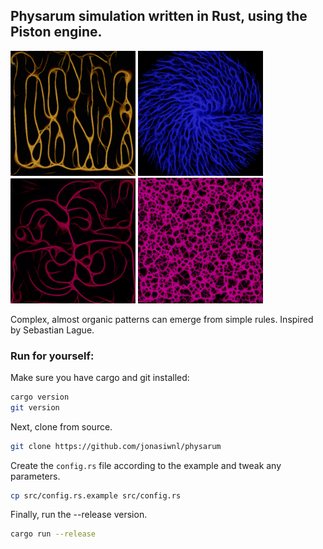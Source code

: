 ## Physarum simulation written in Rust, using the Piston engine.

<div>
    <img src="images/physarum1.png" width="200px" />
    <img src="images/physarum2.png" width="200px" />
    <img src="images/physarum3.png" width="200px" />
    <img src="images/physarum4.png" width="200px" />
</div>

Complex, almost organic patterns can emerge from simple rules. Inspired by Sebastian Lague.

### Run for yourself:
Make sure you have cargo and git installed:
```bash
cargo version
git version
```
Next, clone from source.
```bash
git clone https://github.com/jonasiwnl/physarum
```
Create the `config.rs` file according to the example and tweak any parameters.
```bash
cp src/config.rs.example src/config.rs
```
Finally, run the --release version.
```bash
cargo run --release
```
